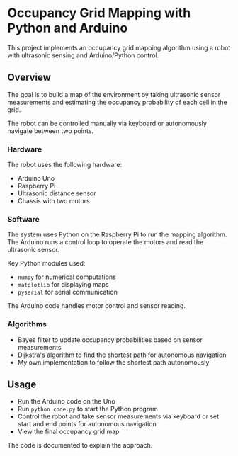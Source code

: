 # Occupancy Grid Mapping with Python and Arduino

This project implements an occupancy grid mapping algorithm using a robot with ultrasonic sensing and Arduino/Python control.

## Overview

The goal is to build a map of the environment by taking ultrasonic sensor measurements and estimating the occupancy probability of each cell in the grid.

The robot can be controlled manually via keyboard or autonomously navigate between two points.

### Hardware

The robot uses the following hardware:

- Arduino Uno
- Raspberry Pi 
- Ultrasonic distance sensor
- Chassis with two motors

### Software

The system uses Python on the Raspberry Pi to run the mapping algorithm. The Arduino runs a control loop to operate the motors and read the ultrasonic sensor.

Key Python modules used:

- `numpy` for numerical computations
- `matplotlib` for displaying maps
- `pyserial` for serial communication

The Arduino code handles motor control and sensor reading.

### Algorithms

- Bayes filter to update occupancy probabilities based on sensor measurements 
- Dijkstra's algorithm to find the shortest path for autonomous navigation
- My own implementation to follow the shortest path autonomously

## Usage

- Run the Arduino code on the Uno
- Run `python code.py` to start the Python program 
- Control the robot and take sensor measurements via keyboard or set start and end points for autonomous navigation 
- View the final occupancy grid map

The code is documented to explain the approach.
